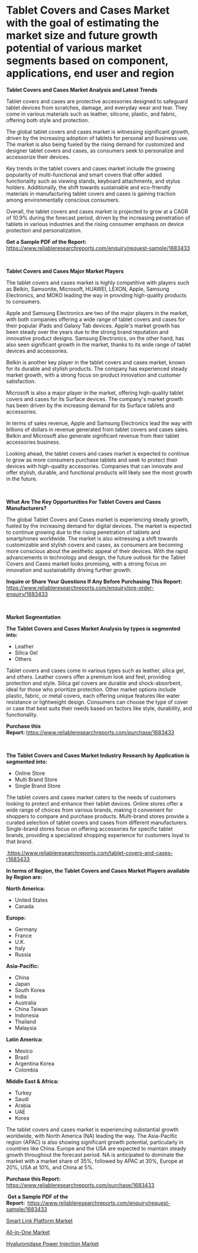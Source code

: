 <p><h1>Tablet Covers and Cases Market with the goal of estimating the market size and future growth potential of various market segments based on component, applications, end user and region</h1></p><p><strong>Tablet Covers and Cases Market Analysis and Latest Trends</strong></p>
<p><p>Tablet covers and cases are protective accessories designed to safeguard tablet devices from scratches, damage, and everyday wear and tear. They come in various materials such as leather, silicone, plastic, and fabric, offering both style and protection.</p><p>The global tablet covers and cases market is witnessing significant growth, driven by the increasing adoption of tablets for personal and business use. The market is also being fueled by the rising demand for customized and designer tablet covers and cases, as consumers seek to personalize and accessorize their devices.</p><p>Key trends in the tablet covers and cases market include the growing popularity of multi-functional and smart covers that offer added functionality such as viewing stands, keyboard attachments, and stylus holders. Additionally, the shift towards sustainable and eco-friendly materials in manufacturing tablet covers and cases is gaining traction among environmentally conscious consumers.</p><p>Overall, the tablet covers and cases market is projected to grow at a CAGR of 10.9% during the forecast period, driven by the increasing penetration of tablets in various industries and the rising consumer emphasis on device protection and personalization.</p></p>
<p><strong>Get a Sample PDF of the Report:&nbsp;</strong> <a href="https://www.reliableresearchreports.com/enquiry/request-sample/1683433">https://www.reliableresearchreports.com/enquiry/request-sample/1683433</a></p>
<p>&nbsp;</p>
<p><strong>Tablet Covers and Cases Major Market Players</strong></p>
<p><p>The tablet covers and cases market is highly competitive with players such as Belkin, Samsonite, Microsoft, HUAWEI, LEXON, Apple, Samsung Electronics, and MOKO leading the way in providing high-quality products to consumers. </p><p>Apple and Samsung Electronics are two of the major players in the market, with both companies offering a wide range of tablet covers and cases for their popular iPads and Galaxy Tab devices. Apple's market growth has been steady over the years due to the strong brand reputation and innovative product designs. Samsung Electronics, on the other hand, has also seen significant growth in the market, thanks to its wide range of tablet devices and accessories.</p><p>Belkin is another key player in the tablet covers and cases market, known for its durable and stylish products. The company has experienced steady market growth, with a strong focus on product innovation and customer satisfaction.</p><p>Microsoft is also a major player in the market, offering high-quality tablet covers and cases for its Surface devices. The company's market growth has been driven by the increasing demand for its Surface tablets and accessories.</p><p>In terms of sales revenue, Apple and Samsung Electronics lead the way with billions of dollars in revenue generated from tablet covers and cases sales. Belkin and Microsoft also generate significant revenue from their tablet accessories business.</p><p>Looking ahead, the tablet covers and cases market is expected to continue to grow as more consumers purchase tablets and seek to protect their devices with high-quality accessories. Companies that can innovate and offer stylish, durable, and functional products will likely see the most growth in the future.</p></p>
<p>&nbsp;</p>
<p><strong>What Are The Key Opportunities For Tablet Covers and Cases Manufacturers?</strong></p>
<p><p>The global Tablet Covers and Cases market is experiencing steady growth, fueled by the increasing demand for digital devices. The market is expected to continue growing due to the rising penetration of tablets and smartphones worldwide. The market is also witnessing a shift towards customizable and stylish covers and cases, as consumers are becoming more conscious about the aesthetic appeal of their devices. With the rapid advancements in technology and design, the future outlook for the Tablet Covers and Cases market looks promising, with a strong focus on innovation and sustainability driving further growth.</p></p>
<p><strong>Inquire or Share Your Questions If Any Before Purchasing This Report:</strong> <a href="https://www.reliableresearchreports.com/enquiry/pre-order-enquiry/1683433">https://www.reliableresearchreports.com/enquiry/pre-order-enquiry/1683433</a></p>
<p>&nbsp;</p>
<p><strong>Market Segmentation</strong></p>
<p><strong>The Tablet Covers and Cases Market Analysis by types is segmented into:</strong></p>
<p><ul><li>Leather</li><li>Silica Gel</li><li>Others</li></ul></p>
<p><p>Tablet covers and cases come in various types such as leather, silica gel, and others. Leather covers offer a premium look and feel, providing protection and style. Silica gel covers are durable and shock-absorbent, ideal for those who prioritize protection. Other market options include plastic, fabric, or metal covers, each offering unique features like water resistance or lightweight design. Consumers can choose the type of cover or case that best suits their needs based on factors like style, durability, and functionality.</p></p>
<p><strong>Purchase this Report:&nbsp;</strong><a href="https://www.reliableresearchreports.com/purchase/1683433">https://www.reliableresearchreports.com/purchase/1683433</a></p>
<p>&nbsp;</p>
<p><strong>The Tablet Covers and Cases Market Industry Research by Application is segmented into:</strong></p>
<p><ul><li>Online Store</li><li>Multi Brand Store</li><li>Single Brand Store</li></ul></p>
<p><p>The tablet covers and cases market caters to the needs of customers looking to protect and enhance their tablet devices. Online stores offer a wide range of choices from various brands, making it convenient for shoppers to compare and purchase products. Multi-brand stores provide a curated selection of tablet covers and cases from different manufacturers. Single-brand stores focus on offering accessories for specific tablet brands, providing a specialized shopping experience for customers loyal to that brand.</p></p>
<p><a href="https://www.reliableresearchreports.com/tablet-covers-and-cases-r1683433">&nbsp;https://www.reliableresearchreports.com/tablet-covers-and-cases-r1683433</a></p>
<p><strong>In terms of Region, the Tablet Covers and Cases Market Players available by Region are:</strong></p>
<p>
    <p> <strong> North America: </strong>
        <ul>
            <li>United States</li>
            <li>Canada</li>
        </ul>
        </p> 
    <p> <strong> Europe: </strong>
        <ul>
            <li>Germany</li>
            <li>France</li>
            <li>U.K.</li>
            <li>Italy</li>
            <li>Russia</li>
        </ul>
        </p> 
    <p> <strong> Asia-Pacific: </strong>
        <ul>
            <li>China</li>
            <li>Japan</li>
            <li>South Korea</li>
            <li>India</li>
            <li>Australia</li>
            <li>China Taiwan</li>
            <li>Indonesia</li>
            <li>Thailand</li>
            <li>Malaysia</li>
        </ul>
        </p> 
    <p> <strong> Latin America: </strong>
        <ul>
            <li>Mexico</li>
            <li>Brazil</li>
            <li>Argentina Korea</li>
            <li>Colombia</li>
        </ul>
        </p> 
    <p> <strong> Middle East & Africa: </strong>
        <ul>
            <li>Turkey</li>
            <li>Saudi</li>
            <li>Arabia</li>
            <li>UAE</li>
            <li>Korea</li>
        </ul>
    </p>
    </p>
<p><p>The tablet covers and cases market is experiencing substantial growth worldwide, with North America (NA) leading the way. The Asia-Pacific region (APAC) is also showing significant growth potential, particularly in countries like China. Europe and the USA are expected to maintain steady growth throughout the forecast period. NA is anticipated to dominate the market with a market share of 35%, followed by APAC at 30%, Europe at 20%, USA at 10%, and China at 5%.</p></p>
<p><strong>Purchase this Report: </strong><a href="https://www.reliableresearchreports.com/purchase/1683433">https://www.reliableresearchreports.com/purchase/1683433</a></p>
<p>&nbsp;<strong>Get a Sample PDF of the Report:&nbsp;&nbsp;</strong><a href="https://www.reliableresearchreports.com/enquiry/request-sample/1683433">https://www.reliableresearchreports.com/enquiry/request-sample/1683433</a></p>
<p><strong></strong></p>
<p><p><a href="https://github.com/mdhefjumiah/Market-Research-Report-List-1/blob/main/smart-link-platform-market.md">Smart Link Platform Market</a></p><p><a href="https://github.com/wrwgzwbr35/Market-Research-Report-List-1/blob/main/all-in-one-market.md">All-in-One Market</a></p><p><a href="https://view.publitas.com/reportprime-1/hyaluronidase-power-injection-market-analysis-report-global-insights-by-region-type-synthetic-animal-derived-hyaluronidase-bio-engineered-hyaluronidase-and-application-chemotherapy-dermatology-ophthalmology-plastic-surgery-others-from-2024-to-2031/">Hyaluronidase Power Injection Market</a></p></p>